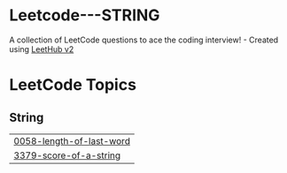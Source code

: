 # Leetcode---STRING
A collection of LeetCode questions to ace the coding interview! - Created using [LeetHub v2](https://github.com/arunbhardwaj/LeetHub-2.0)

<!---LeetCode Topics Start-->
# LeetCode Topics
## String
|  |
| ------- |
| [0058-length-of-last-word](https://github.com/SakshamSrivasta/Leetcode---STRING/tree/master/0058-length-of-last-word) |
| [3379-score-of-a-string](https://github.com/SakshamSrivasta/Leetcode---STRING/tree/master/3379-score-of-a-string) |
<!---LeetCode Topics End-->
